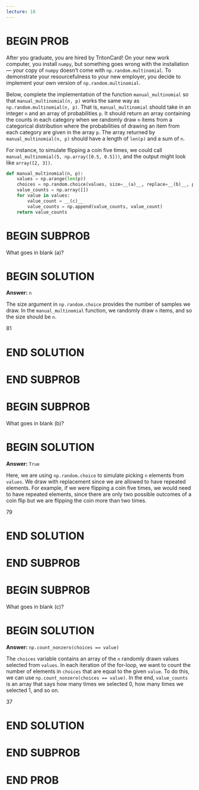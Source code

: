```yaml
---
lecture: 18
---
```


# BEGIN PROB

After you graduate, you are hired by TritonCard! On your new work computer, you install `numpy`, but something goes wrong with the installation — your copy of `numpy` doesn’t come with `np.random.multinomial`. To demonstrate your resourcefulness to your new employer, you decide to implement your own version of `np.random.multinomial`.

Below, complete the implementation of the function `manual_multinomial` so that `manual_multinomial(n, p)` works the same way as `np.random.multinomial(n, p)`. That is, `manual_multinomial` should take in an integer `n` and an array of probabilities `p`. It should return an array containing the counts in each category when we randomly draw `n` items from a categorical distribution where the probabilities of drawing an item from each category are given in the array `p`. The array returned by `manual_multinomial(n, p)` should have a length of `len(p)` and a sum of `n`.

For instance, to simulate flipping a coin five times, we could call `manual_multinomial(5, np.array([0.5, 0.5]))`, and the output might look like `array([2, 3])`.

``` py
def manual_multinomial(n, p):
    values = np.arange(len(p))
    choices = np.random.choice(values, size=__(a)__, replace=__(b)__, p=p)
    value_counts = np.array([])
    for value in values:
        value_count = __(c)__
        value_counts = np.append(value_counts, value_count)
    return value_counts
```

# BEGIN SUBPROB
What goes in blank (a)?

# BEGIN SOLUTION

**Answer:** `n`

The size argument in `np.random.choice` provides the number of samples we draw. In the `manual_multinomial` function, we randomly draw `n` items, and so the size should be `n`. 

<average>81</average>

# END SOLUTION
# END SUBPROB

# BEGIN SUBPROB
What goes in blank (b)?

# BEGIN SOLUTION

**Answer:** `True`

Here, we are using `np.random.choice` to simulate picking `n` elements from `values`. We draw with replacement since we are allowed to have repeated elements. For example, if we were flipping a coin five times, we would need to have repeated elements, since there are only two possible outcomes of a coin flip but we are flipping the coin more than two times.

<average>79</average>

# END SOLUTION
# END SUBPROB

# BEGIN SUBPROB
What goes in blank \(c\)?

# BEGIN SOLUTION

**Answer:** `np.count_nonzero(choices == value)`

The `choices` variable contains an array of the `n` randomly drawn values selected from `values`. In each iteration of the for-loop, we want to count the number of elements in `choices` that are equal to the given `value`. To do this, we can use `np.count_nonzero(choices == value)`. In the end, `value_counts` is an array that says how many times we selected 0, how many times we selected 1, and so on.

<average>37</average> 

# END SOLUTION
# END SUBPROB
# END PROB

